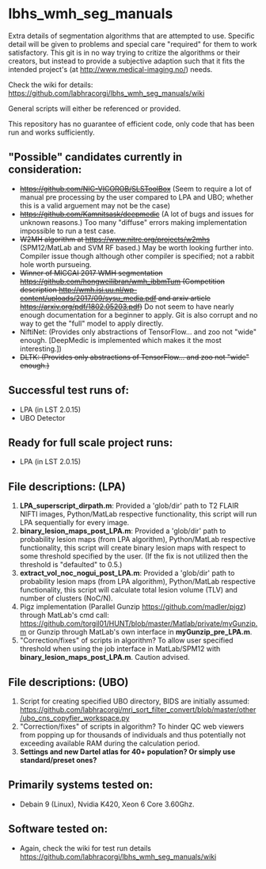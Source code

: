 # lbhs_wmh_seg_manuals
Extra details of segmentation algorithms that are attempted to use. Specific detail will be given to problems and special care "required" for them to work satisfactory. This git is in no way trying to critize the algorithms or their creators, but instead to provide a subjective adaption such that it fits the intended project's (at http://www.medical-imaging.no/) needs.

Check the wiki for details: https://github.com/labhracorgi/lbhs_wmh_seg_manuals/wiki

General scripts will either be referenced or provided.

This repository has no guarantee of efficient code, only code that has been run and works sufficiently.

## "Possible" candidates currently in consideration:
- ~~https://github.com/NIC-VICOROB/SLSToolBox~~ (Seem to require a lot of manual pre processing by the user compared to LPA and UBO; whether this is a valid arguement may not be the case)
- ~~https://github.com/Kamnitsask/deepmedic~~ (A lot of bugs and issues for unknown reasons.)  Too many "diffuse" errors making implementation impossible to run a test case.
- ~~W2MH algorithm at https://www.nitrc.org/projects/w2mhs~~ (SPM12/MatLab and SVM RF based.) May be worth looking further into. Compiler issue though although other compiler is specified; not a rabbit hole worth pursueing.
- ~~Winner of MICCAI 2017 WMH segmentation https://github.com/hongweilibran/wmh_ibbmTum (Competition description http://wmh.isi.uu.nl/wp-content/uploads/2017/09/sysu_media.pdf and arxiv article https://arxiv.org/pdf/1802.05203.pdf)~~ Do not seem to have nearly enough documentation for a beginner to apply. Git is also corrupt and no way to get the "full" model to apply directly.
- NiftiNet: (Provides only abstractions of TensorFlow... and zoo not "wide" enough. [DeepMedic is implemented which makes it the most interesting.])
- ~~DLTK: (Provides only abstractions of TensorFlow... and zoo not "wide" enough.)~~

## Successful test runs of:
- LPA (in LST 2.0.15)
- UBO Detector

## Ready for full scale project runs:
- LPA (in LST 2.0.15)

## File descriptions: (LPA)
1. **LPA_superscript_dirpath.m**: Provided a 'glob/dir' path to T2 FLAIR NIFTI images, Python/MatLab respective functionality, this script will run LPA sequentially for every image.
2. **binary_lesion_maps_post_LPA.m**: Provided a 'glob/dir' path to probability lesion maps (from LPA algorithm), Python/MatLab respective functionality, this script will create binary lesion maps with respect to some threshold specified by the user. (If the fix is not utilized then the threshold is "defaulted" to 0.5.)
3. **extract_vol_noc_nogui_post_LPA.m**: Provided a 'glob/dir' path to probability lesion maps (from LPA algorithm), Python/MatLab respective functionality, this script will calculate total lesion volume (TLV) and number of clusters (NoC/N).
4. Pigz implementation (Parallel Gunzip https://github.com/madler/pigz) through MatLab's cmd call: https://github.com/torgil01/HUNT/blob/master/Matlab/private/myGunzip.m or Gunzip through MatLab's own interface in **myGunzip_pre_LPA.m**.
5. "Correction/fixes" of scripts in algorithm? To allow user specified threshold when using the job interface in MatLab/SPM12 with **binary_lesion_maps_post_LPA.m**. Caution advised.

## File descriptions: (UBO)
1. Script for creating specified UBO directory, BIDS are initially assumed: https://github.com/labhracorgi/mri_sort_filter_convert/blob/master/other/ubo_cns_copyfier_workspace.py
2. "Correction/fixes" of scripts in algorithm? To hinder QC web viewers from popping up for thousands of individuals and thus potentially not exceeding available RAM during the calculation period.
3. **Settings and new Dartel atlas for 40+ population? Or simply use standard/preset ones?**

## Primarily systems tested on:
- Debain 9 (Linux), Nvidia K420, Xeon 6 Core 3.60Ghz.


## Software tested on:
- Again, check the wiki for test run details https://github.com/labhracorgi/lbhs_wmh_seg_manuals/wiki
